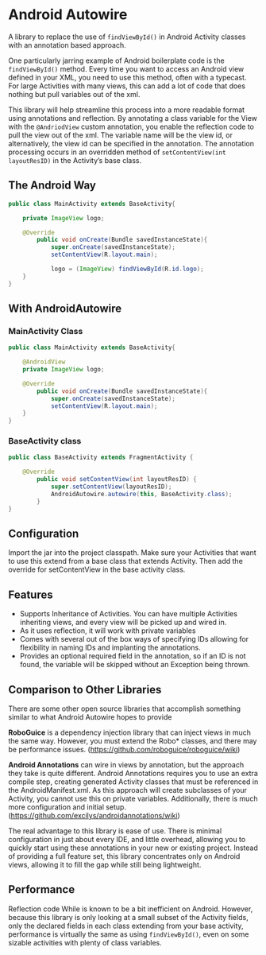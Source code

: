 Android Autowire
======
A library to replace the use of ```findViewById()``` in Android Activity classes with an annotation based approach.

One particularly jarring example of Android boilerplate code is the ```findViewById()``` method.  Every time you want to access an Android view defined in your XML, you need to use this method, often with a typecast.  For large Activities with many views, this can add a lot of code that does nothing but pull variables out of the xml.

This library will help streamline this process into a more readable format using annotations and reflection.  By annotating a class variable for the View with the ```@AndriodView``` custom annotation, you enable the reflection code to pull the view out of the xml.  The variable name will be the view id, or alternatively, the view id can be specified in the annotation.  The annotation processing occurs in an overridden method of ```setContentView(int layoutResID)``` in the Activity’s base class.

The Android Way
---------
```java
public class MainActivity extends BaseActivity{

	private ImageView logo;

	@Override
    	public void onCreate(Bundle savedInstanceState){
        	super.onCreate(savedInstanceState);
        	setContentView(R.layout.main);

        	logo = (ImageView) findViewById(R.id.logo);
	}
}
```

With AndroidAutowire
------------

### MainActivity Class

```java
public class MainActivity extends BaseActivity{

	@AndroidView
	private ImageView logo;

	@Override
    	public void onCreate(Bundle savedInstanceState){
        	super.onCreate(savedInstanceState);
        	setContentView(R.layout.main);
	}
}
```

### BaseActivity class

```java
public class BaseActivity extends FragmentActivity {

	@Override
    	public void setContentView(int layoutResID) {
        	super.setContentView(layoutResID);
        	AndroidAutowire.autowire(this, BaseActivity.class);
    	}
}
```


Configuration
-------

Import the jar into the project classpath.  Make sure your Activities that want to use this extend from a base class that extends Activity.  Then add the override for setContentView in the base activity class.


Features
------
* Supports Inheritance of Activities. You can have multiple Activities inheriting views, and every view will be picked up and wired in.
* As it uses reflection, it will work with private variables
* Comes with several out of the box ways of specifying IDs allowing for flexibility in naming IDs and implanting the annotations.
* Provides an optional required field in the annotation, so if an ID is not found, the variable will be skipped without an Exception being thrown.

Comparison to Other Libraries
-------
There are some other open source libraries that accomplish something similar to what Android Autowire hopes to provide

**RoboGuice** is a dependency injection library that can inject views in much the same way.  However, you must extend the Robo* classes, and there may be performance issues. (https://github.com/roboguice/roboguice/wiki)

**Android Annotations** can wire in views by annotation, but the approach they take is quite different.  Android Annotations requires you to use an extra compile step, creating generated Activity classes that must be referenced in the AndroidManifest.xml.  As this approach will create subclasses of your Activity, you cannot use this on private variables.  Additionally, there is much more configuration and initial setup. (https://github.com/excilys/androidannotations/wiki)

The real advantage to this library is ease of use.  There is minimal configuration in just about every IDE, and little overhead, allowing you to quickly start using these annotations in your new or existing project.  Instead of providing a full feature set, this library concentrates only on Android views, allowing it to fill the gap while still being lightweight.


Performance
------
Reflection code While is known to be a bit inefficient on Android. However, because this library is only looking at a small subset of the Activity fields, only the declared fields in each class extending from your base activity, performance is virtually the same as using ```findViewById()```, even on some sizable activities with plenty of class variables.